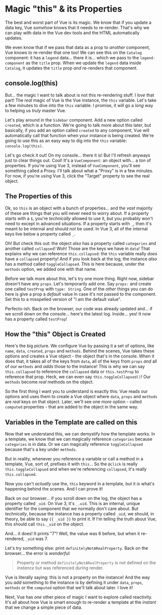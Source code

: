# Magic "this" & its Properties

The best and worst part of Vue is its magic. We know that if you update
a data key, Vue *somehow* knows that it needs to re-render. That's why we
can play with data in the Vue dev tools and the HTML automatically updates.

We even know that if we pass that data as a prop to *another* component, Vue knows
to re-render that one too! We can see this on the `Catalog` component: it has a
`legend` data... there it is... which we pass to the `legend-component` as the
`title` prop. When we update the `legend` data inside `Catalog`, it updates
the `title` prop *and* re-renders that component.

## console.log(this)

But... the magic I want to talk about is not this re-rendering stuff. I *love* that
part! The *real* magic of Vue is the Vue instance, the `this` variable. Let's
take a few minutes to dive into the `this` variable. I promise, it will go a
*long* way to helping us *truly* master Vue.

Let's play around in the `Sidebar` component. Add a new option called `created`,
which is a function. We're going to talk more about this later, but basically,
if you add an option called `created` to any component, Vue will automatically
call that function when your instance is being created. We're going to use this
as an easy way to dig into the `this` variable: `console.log(this)`.

Let's go check it out! On my console... there it is! But I'll refresh anyways just
to clear things out. Cool! It's a `VueComponent`: an object with... a *ton* of
properties. If you're using Vue 3, instead of `VueComponent`, you'll see
something called a Proxy. I'll talk about what a "Proxy" is in a few minutes. For
now, if you're using Vue 3, click the "Target" property to see the real object.

## The Properties of this

Ok, so `this` is an object with a bunch of properties... and the *vast* majority
of these are things that you will never need to worry about. If a property starts
with a `$`, you're *technically* allowed to use it, but you probably won't need
to except in advanced situations. If a property starts with `_`, then it's
meant to be internal and should *not* be used. In Vue 3, all of the internal keys
live below a property called `_`.

Oh! But check this out: the object *also* has a property called `categories` and
another called `collapsed`! Woh! Those are the keys we have in `data`! That
explains why we can reference `this.collapsed`: the `this` variable really *does*
have a `collapsed` property! And if you look back at the log, the instance *also*
has a method called `toggleCollapsed`. This is here because, under the `methods`
option, we added one with that name.

Before we talk more about this, let's try one more thing. Right now, sidebar
doesn't have any `props`. Let's temporarily add one. Say `props:` and create one
called `testProp` with `type: String`. One of the *other* things you can do here
is give a prop a *default* value in case it's not passed to the component. Set this
to a misspelled version of "I am the default value".

Perfecto-ish. Back on the browser, our code was already updated and... if we scroll
down on the console... here's the latest log. Inside... yes! It now has a property
called `testProp`!

## How the "this" Object is Created

Here's the big picture. We configure Vue by passing it a set of options, like
`name`, `data`, `created`, `props` and `methods`. Behind the scenes, Vue takes
these options and creates a Vue object - the object that's in the console.
When it does that, it takes all of the keys from `data`, all of the keys from
`props` *and* all of our `methods` and *adds* those to the instance! This is why
we can say `this.collapsed` to reference the `collapsed` data or `this.testProp`
to reference that prop. Heck, we can even say `this.toggleCollapsed()`! Our
`methods` become *real* methods on the object.

So the first thing I want you to understand is exactly this: Vue reads our options
and uses them to create a Vue object where `data`, `props` and `methods` are
*real* keys on that object. Later, we'll see one *more* option - called `computed`
properties - that are added to the object in the same way.

## Variables in the Template are called on this

Now that we understand this, we can demystify how the template works. In a
template, we know that we can magically reference `categories` because `categories`
is in data. Or we can magically reference `toggleCollapsed` because that's a key
under `methods`.

But in reality, whenever you reference a variable or call a method in a template,
Vue, sort of, prefixes it with `this.`. So the `@click` is really
`this.toggleCollapsed` and when we're referencing `collapsed`, it's really
`this.collapsed`.

Now you can't *actually* use the, `this` keyword in a template, but it *is*
what's happening behind the scenes. And I can prove it!

Back on our browser... if you scroll down on the log, the object has a property
called `_uid`. On Vue 3, it's `_.uid`. This is an internal, unique identifier for
the component that we normally don't care about. But *technically*, because the
instance has a property called `_uid`, we should, in theory, be able to say
`{{ _uid }}` to print it. If I'm telling the truth about Vue, this should call
`this._uid` on the object.

And... it does! It prints "7"! Well, the value was 6 before, but when
it re-rendered, `_uid` was 7.

Let's try something else: print `definitelyNotARealProperty`. Back on the browser...
the error is *wonderful*:

> Property or method `definitelyNotARealProperty` is not defined on the *instance*
> but was referenced during render.

Vue is literally saying: this is not a property on the instance! And the way you
*add* something to the instance is by defining it under `data`, `props`, `methods`
or the `computed` option that we'll talk about later. I love it!

Next, Vue has *one* other piece of magic I want to explore called reactivity.
It's all about how Vue is smart enough to re-render a template at the *instant*
that we change a simple piece of data.
